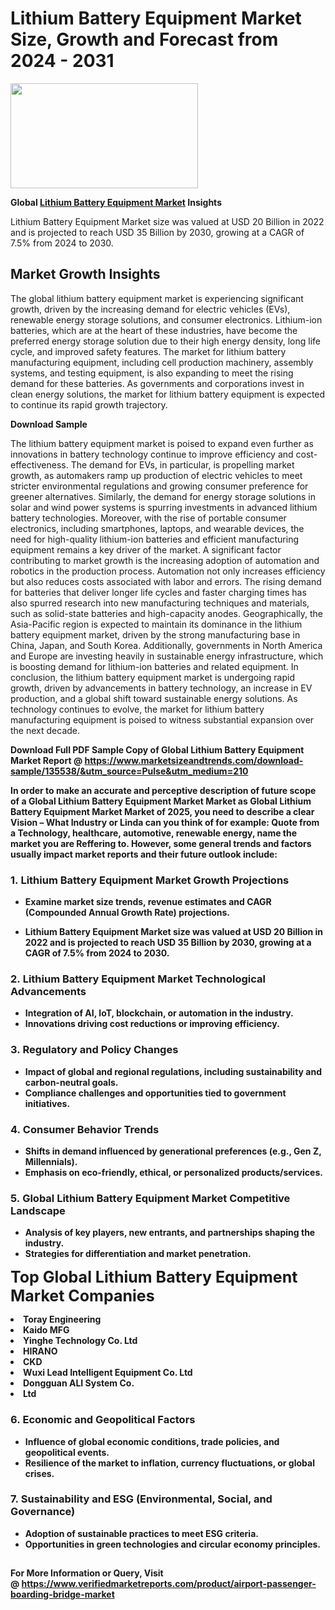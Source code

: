 <H1>Lithium Battery Equipment Market Size, Growth and Forecast from 2024 - 2031</H1><img class="aligncenter size-medium wp-image-584254" src="https://thirdeyenews.in/wp-content/uploads/2024/09/Global-Market-Research-300x168.jpeg" alt="" width="300" height="168" /><p><strong>Global&nbsp;<a href="https://www.marketsizeandtrends.com/download-sample/135538/&amp;utm_source=Pulse&amp;utm_medium=210">Lithium Battery Equipment Market</a> Insights</strong></p><p>Lithium Battery Equipment Market size was valued at USD 20 Billion in 2022 and is projected to reach USD 35 Billion by 2030, growing at a CAGR of 7.5% from 2024 to 2030.</p><p><h2>Market Growth Insights</h2> <p>The global lithium battery equipment market is experiencing significant growth, driven by the increasing demand for electric vehicles (EVs), renewable energy storage solutions, and consumer electronics. Lithium-ion batteries, which are at the heart of these industries, have become the preferred energy storage solution due to their high energy density, long life cycle, and improved safety features. The market for lithium battery manufacturing equipment, including cell production machinery, assembly systems, and testing equipment, is also expanding to meet the rising demand for these batteries. As governments and corporations invest in clean energy solutions, the market for lithium battery equipment is expected to continue its rapid growth trajectory. </p> <p><strong>Download Sample</strong></p> <p>The lithium battery equipment market is poised to expand even further as innovations in battery technology continue to improve efficiency and cost-effectiveness. The demand for EVs, in particular, is propelling market growth, as automakers ramp up production of electric vehicles to meet stricter environmental regulations and growing consumer preference for greener alternatives. Similarly, the demand for energy storage solutions in solar and wind power systems is spurring investments in advanced lithium battery technologies. Moreover, with the rise of portable consumer electronics, including smartphones, laptops, and wearable devices, the need for high-quality lithium-ion batteries and efficient manufacturing equipment remains a key driver of the market. A significant factor contributing to market growth is the increasing adoption of automation and robotics in the production process. Automation not only increases efficiency but also reduces costs associated with labor and errors. The rising demand for batteries that deliver longer life cycles and faster charging times has also spurred research into new manufacturing techniques and materials, such as solid-state batteries and high-capacity anodes. Geographically, the Asia-Pacific region is expected to maintain its dominance in the lithium battery equipment market, driven by the strong manufacturing base in China, Japan, and South Korea. Additionally, governments in North America and Europe are investing heavily in sustainable energy infrastructure, which is boosting demand for lithium-ion batteries and related equipment. In conclusion, the lithium battery equipment market is undergoing rapid growth, driven by advancements in battery technology, an increase in EV production, and a global shift toward sustainable energy solutions. As technology continues to evolve, the market for lithium battery manufacturing equipment is poised to witness substantial expansion over the next decade. </p> <p><strong></p><p><span class=""><strong>Download Full PDF Sample Copy of Global Lithium Battery Equipment Market Report</strong> @ <a href="https://www.marketsizeandtrends.com/download-sample/135538/&amp;utm_source=Pulse&amp;utm_medium=210" target="_blank">https://www.marketsizeandtrends.com/download-sample/135538/&amp;utm_source=Pulse&amp;utm_medium=210</a></span></p><p>In order to make an accurate and perceptive description of future scope of a Global&nbsp;Lithium Battery Equipment Market Market as Global&nbsp;Lithium Battery Equipment Market Market of 2025, you need to describe a clear Vision &ndash; What Industry or Linda can you think of for example: Quote from a Technology, healthcare, automotive, renewable energy, name the market you are Reffering to. However, some general trends and factors usually impact market reports and their future outlook include:</p><h3>1.&nbsp;<strong>Lithium Battery Equipment Market Growth Projections</strong></h3><ul><li>Examine market size trends, revenue estimates and CAGR (Compounded Annual Growth Rate) projections.</li><li><p>Lithium Battery Equipment Market size was valued at USD 20 Billion in 2022 and is projected to reach USD 35 Billion by 2030, growing at a CAGR of 7.5% from 2024 to 2030.</p></li></ul><h3>2.&nbsp;<strong>Lithium Battery Equipment Market Technological Advancements</strong></h3><ul><li>Integration of AI, IoT, blockchain, or automation in the industry.</li><li>Innovations driving cost reductions or improving efficiency.</li></ul><h3>3.&nbsp;<strong>Regulatory and Policy Changes</strong></h3><ul><li>Impact of global and regional regulations, including sustainability and carbon-neutral goals.</li><li>Compliance challenges and opportunities tied to government initiatives.</li></ul><h3>4.&nbsp;<strong>Consumer Behavior Trends</strong></h3><ul><li>Shifts in demand influenced by generational preferences (e.g., Gen Z, Millennials).</li><li>Emphasis on eco-friendly, ethical, or personalized products/services.</li></ul><h3>5.&nbsp;<strong>Global Lithium Battery Equipment Market Competitive Landscape</strong></h3><ul><li>Analysis of key players, new entrants, and partnerships shaping the industry.</li><li>Strategies for differentiation and market penetration.</li></ul><p data-pm-slice="1 1 []"><span style="color: inherit; font-family: inherit; font-size: 25px;">Top Global Lithium Battery Equipment Market Companies</span></p><div class="" data-test-id=""><p><li>Toray Engineering</li><li> Kaido MFG</li><li> Yinghe Technology Co. Ltd</li><li> HIRANO</li><li> CKD</li><li> Wuxi Lead Intelligent Equipment Co. Ltd</li><li> Dongguan ALI System Co.</li><li>Ltd</li></p></div><h3>6.&nbsp;<strong>Economic and Geopolitical Factors</strong></h3><ul><li>Influence of global economic conditions, trade policies, and geopolitical events.</li><li>Resilience of the market to inflation, currency fluctuations, or global crises.</li></ul><h3>7.&nbsp;<strong>Sustainability and ESG (Environmental, Social, and Governance)</strong></h3><ul><li>Adoption of sustainable practices to meet ESG criteria.</li><li>Opportunities in green technologies and circular economy principles.</li></ul><h2><strong style="font-size: 14px;">For More Information or Query, Visit @&nbsp;</strong><a style="background-color: #ffffff; font-size: 14px;" href="https://www.marketsizeandtrends.com/report/lithium-battery-equipment-market/" target="_blank">https://www.verifiedmarketreports.com/product/airport-passenger-boarding-bridge-market</a></h2>
